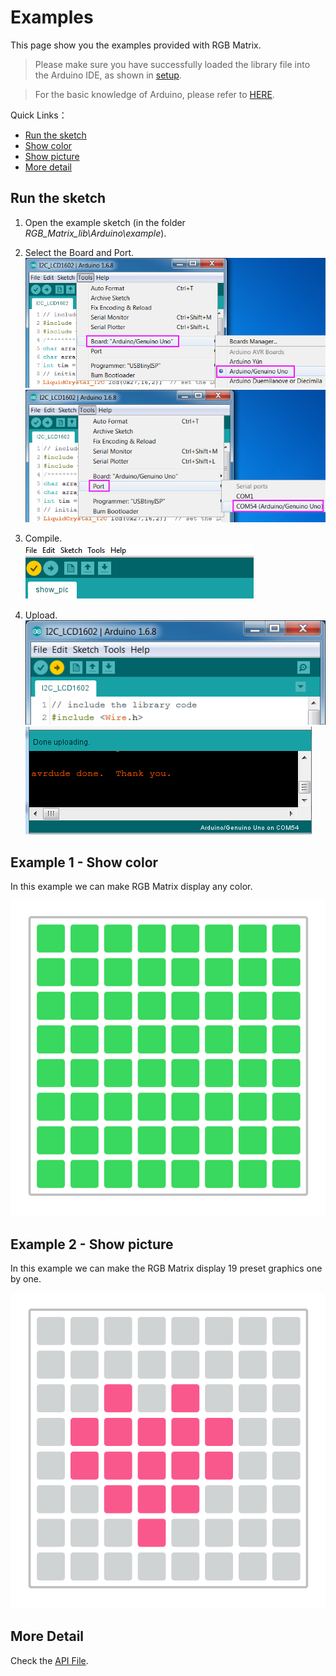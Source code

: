 # Examples
This page show you the examples provided with RGB Matrix.

> Please make sure you have successfully loaded the library file into the Arduino IDE, as shown in [setup](setup_arduino.md).

> For the basic knowledge of Arduino, please refer to [HERE](https://www.arduino.cc/en/Tutorial/Foundations).

Quick Links：
* [Run the sketch](#1)
* [Show color](#2)
* [Show picture](#3)
* [More detail](#4)

<a id="1"></a>
## Run the sketch

1. Open the example sketch (in the folder *RGB_Matrix_lib\Arduino\example*).   
2. Select the Board and Port.  
![select board](images/select_board.png)  
![select port](images/select_port.png)  
3. Compile.  
![compile](images/compile.png)  

4. Upload.  
![upload](images/upload.png)   
![done uploading](images/upload2.png) 
<a id="2"></a>

## Example 1 - Show color

In this example we can make RGB Matrix display any color.

![rgb_show_color](images/rgb_show_color.png)


<a id="3"></a>

## Example 2 - Show picture

In this example we can make the RGB Matrix display 19 preset graphics one by one.

![rgb_shape_heart](images/rgb_shape_heart.png)

<a id="4"></a>

## More Detail

Check the [API File](sled_func.md).